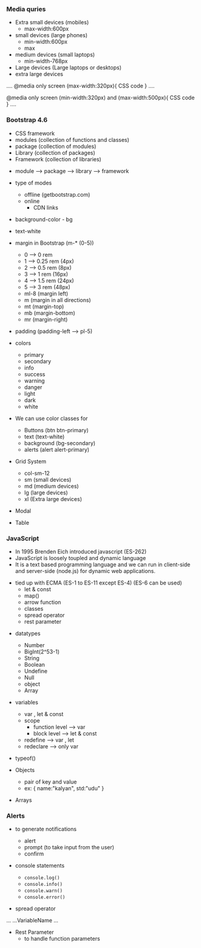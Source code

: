 ### Media quries
- Extra small devices (mobiles) 
    - max-width:600px
- small devices (large phones) 
    - min-width:600px
    - max 
- medium devices (small laptops)
    - min-width-768px
- Large devices (Large laptops or desktops)
- extra large devices 


....
@media only screen (max-width:320px){
    CSS code
}
....

@media only screen (min-width:320px) and (max-width:500px){
    CSS code
}
....


### Bootstrap 4.6
- CSS framework
- modules (collection of functions and classes)
- package (collection of modules)
- Library (collection of packages)
- Framework (collection of libraries)
+ module --> package --> library --> framework

+ type of modes
    - offline (getbootstrap.com)
    - online 
        - CDN links
+ background-color - bg
+ text-white
+ margin in Bootstrap (m-* (0-5))
    - 0 --> 0 rem
    - 1 --> 0.25 rem (4px)
    - 2 --> 0.5 rem (8px)
    - 3 --> 1 rem (16px)
    - 4 --> 1.5 rem (24px)
    - 5 --> 3 rem (48px)
    - ml-8 (margin left)
    - m (margin in all directions)
    - mt (margin-top)
    - mb (margin-bottom)
    - mr (margin-right)
+ padding (padding-left --> pl-5)

+ colors
    - primary
    - secondary
    - info
    - success
    - warning
    - danger
    - light
    - dark
    - white

+ We can use color classes for 
    - Buttons (btn btn-primary)
    - text (text-white)
    - background (bg-secondary)
    - alerts (alert alert-primary)

+ Grid System
    -   col-sm-12
    - sm (small devices)
    - md (medium devices)
    - lg (large devices)
    - xl (Extra large devices)

+ Modal
+ Table




### JavaScript

+ In 1995 Brenden Eich introduced javascript (ES-262)
+ JavaScript is loosely toupled and dynamic language 
+ It is a text based programming language and we can run in client-side and server-side 
(node.js) for dynamic web applications.
- tied up with ECMA (ES-1 to ES-11 except ES-4) (ES-6 can be used)
    - let & const
    - map()
    - arrow function
    - classes
    - spread operator
    - rest parameter
    
+ datatypes
    - Number
    - BigInt(2^53-1)
    - String
    - Boolean
    - Undefine
    - Null
    - object
    - Array

+ variables
    - var , let & const
    - scope
        - function level --> var
        - block level --> let & const
    - redefine --> var , let
    - redeclare  --> only var

+ typeof()

+ Objects

    - pair of key and value 
    - ex: 
    {
        name:"kalyan",
        std:"udu"
    }


+ Arrays

### Alerts
+ to generate notifications
    - alert
    - prompt (to take input from the user)
    - confirm 

+ console statements
    - `console.log()`
    - `console.info()`
    - `console.warn()`
    - `console.error()`     

+ spread operator

...
    ...VariableName
...


+ Rest Parameter
    + to handle function parameters

    